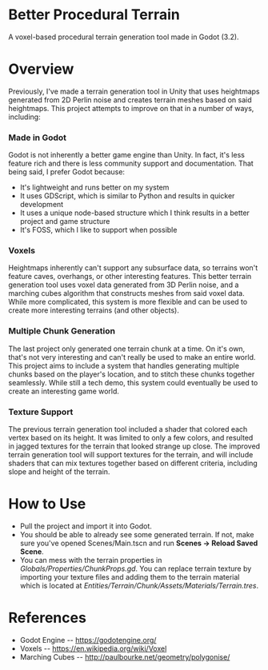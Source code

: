# Better Procedural Terrain
A voxel-based procedural terrain generation tool made in Godot (3.2).

# Overview
Previously, I've made a terrain generation tool in Unity that uses heightmaps generated from 2D Perlin noise and creates terrain meshes based on said heightmaps. This project attempts to improve on that in a number of ways, including:
### Made in Godot
Godot is not inherently a better game engine than Unity. In fact, it's less feature rich and there is less community support and documentation. That being said, I prefer Godot because:
- It's lightweight and runs better on my system
- It uses GDScript, which is similar to Python and results in quicker development
- It uses a unique node-based structure which I think results in a better project and game structure
- It's FOSS, which I like to support when possible
### Voxels
Heightmaps inherently can't support any subsurface data, so terrains won't feature caves, overhangs, or other interesting features. This better terrain generation tool uses voxel data generated from 3D Perlin noise, and a marching cubes algorithm that constructs meshes from said voxel data. While more complicated, this system is more flexible and can be used to create more interesting terrains (and other objects).
### Multiple Chunk Generation
The last project only generated one terrain chunk at a time. On it's own, that's not very interesting and can't really be used to make an entire world. This project aims to include a system that handles generating multiple chunks based on the player's location, and to stitch these chunks together seamlessly. While still a tech demo, this system could eventually be used to create an interesting game world.
### Texture Support
The previous terrain generation tool included a shader that colored each vertex based on its height. It was limited to only a few colors, and resulted in jagged textures for the terrain that looked strange up close. The improved terrain generation tool will support textures for the terrain, and will include shaders that can mix textures together based on different criteria, including slope and height of the terrain.

# How to Use
- Pull the project and import it into Godot. 
- You should be able to already see some generated terrain. If not, make sure you've opened Scenes/Main.tscn and run **Scenes -> Reload Saved Scene**.
- You can mess with the terrain properties in *Globals/Properties/ChunkProps.gd*. You can replace terrain texture by importing your texture files and adding them to the terrain material which is located at *Entities/Terrain/Chunk/Assets/Materials/Terrain.tres*.

# References
- Godot Engine -- https://godotengine.org/
- Voxels -- https://en.wikipedia.org/wiki/Voxel
- Marching Cubes -- http://paulbourke.net/geometry/polygonise/
